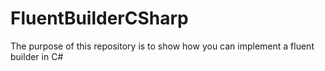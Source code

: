 # FluentBuilderCSharp
The purpose of this repository is to show how you can implement a fluent builder in C#
